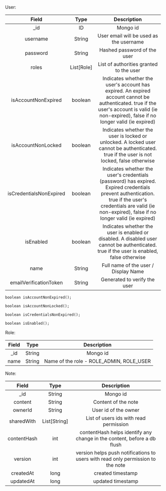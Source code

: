 User:

|          Field          |    Type    |                                                                                                  Description                                                                                                  |
|:-----------------------:|:----------:|:-------------------------------------------------------------------------------------------------------------------------------------------------------------------------------------------------------------:|
|           _id           |     ID     |                                                                                                   Mongo id                                                                                                    |
|        username         |   String   |                                                                                    User email will be used as the username                                                                                    |
|        password         |   String   |                                                                                          Hashed password of the user                                                                                          |
|          roles          | List[Role] |                                                                                    List of authorities granted to the user                                                                                    |
|   isAccountNonExpired   |  boolean   |           Indicates whether the user's account has expired. An expired account cannot be authenticated. true if the user's account is valid (ie non-expired), false if no longer valid (ie expired)           |
|   isAccountNonLocked    |  boolean   |                                   Indicates whether the user is locked or unlocked. A locked user cannot be authenticated. true if the user is not locked, false otherwise                                    |
| isCredentialsNonExpired |  boolean   | Indicates whether the user's credentials (password) has expired. Expired credentials prevent authentication. true if the user's credentials are valid (ie non-expired), false if no longer valid (ie expired) |
|        isEnabled        |  boolean   |                                   Indicates whether the user is enabled or disabled. A disabled user cannot be authenticated. true if the user is enabled, false otherwise                                    
|          name           |   String   |                                                                                     Full name of the user / Display Name                                                                                      |
| emailVerificationToken  |   String   |                                                                                         Generated to verify the user                                                                                          |

    boolean isAccountNonExpired();

    boolean isAccountNonLocked();

    boolean isCredentialsNonExpired();

    boolean isEnabled();

Role:

| Field |  Type  |               Description                |
|:-----:|:------:|:----------------------------------------:|
|  _id  | String |                 Mongo id                 |
| name  | String | Name of the role - ROLE_ADMIN, ROLE_USER |

Note:

|    Field    |     Type     |                                   Description                                   |
|:-----------:|:------------:|:-------------------------------------------------------------------------------:|
|     _id     |    String    |                                    Mongo id                                     |
|   content   |    String    |                               Content of the note                               |
|   ownerId   |    String    |                              User id of the owner                               |
| sharedWith  | List[String] |                     List of users ids with read permission                      |
| contentHash |     int      |     contentHash helps identify any change in the content, before a db flush     |
|   version   |     int      | version helps push notifications to users with read only permission to the note |
|  createdAt  |     long     |                                created timestamp                                |
|  updatedAt  |     long     |                                updated timestamp                                |

